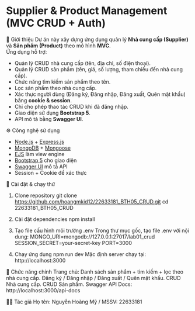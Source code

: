 # Supplier & Product Management (MVC CRUD + Auth)
📌 Giới thiệu
Dự án này xây dựng ứng dụng quản lý **Nhà cung cấp (Supplier)** và **Sản phẩm (Product)** theo mô hình **MVC**.  
Ứng dụng hỗ trợ:
- Quản lý CRUD nhà cung cấp (tên, địa chỉ, số điện thoại).
- Quản lý CRUD sản phẩm (tên, giá, số lượng, tham chiếu đến nhà cung cấp).
- Chức năng tìm kiếm sản phẩm theo tên.
- Lọc sản phẩm theo nhà cung cấp.
- Xác thực người dùng (Đăng ký, Đăng nhập, Đăng xuất, Quên mật khẩu) bằng **cookie & session**.
- Chỉ cho phép thao tác CRUD khi đã đăng nhập.
- Giao diện sử dụng **Bootstrap 5**.
- API mô tả bằng **Swagger UI**.

⚙️ Công nghệ sử dụng
- [Node.js](https://nodejs.org/) + [Express.js](https://expressjs.com/)
- [MongoDB](https://www.mongodb.com/) + [Mongoose](https://mongoosejs.com/)
- [EJS](https://ejs.co/) làm view engine
- [Bootstrap 5](https://getbootstrap.com/) cho giao diện
- [Swagger UI](https://swagger.io/tools/swagger-ui/) mô tả API
- Session + Cookie để xác thực

🚀 Cài đặt & chạy thử
1. Clone repository
git clone https://github.com/hoangmkid12/22633181_BTH05_CRUD.git
cd 22633181_BTH05_CRUD

2. Cài đặt dependencies
npm install

3. Tạo file cấu hình môi trường .env
Trong thư mục gốc, tạo file .env với nội dung:
MONGO_URI=mongodb://127.0.0.1:27017/lab01_crud
SESSION_SECRET=your-secret-key
PORT=3000

4. Chạy ứng dụng
npm run dev
Mặc định server chạy tại: http://localhost:3000

🔑 Chức năng chính
Trang chủ: Danh sách sản phẩm + tìm kiếm + lọc theo nhà cung cấp.
Đăng ký / Đăng nhập / Đăng xuất / Quên mật khẩu.
CRUD Nhà cung cấp.
CRUD Sản phẩm.
Swagger API Docs: http://localhost:3000/api-docs

👨‍💻 Tác giả
Họ tên: Nguyễn Hoàng Mỹ / 
MSSV: 22633181
